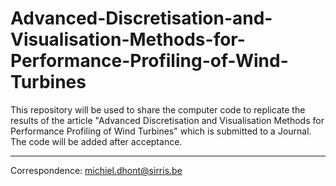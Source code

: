 # Advanced-Discretisation-and-Visualisation-Methods-for-Performance-Profiling-of-Wind-Turbines


This repository will be used to share the computer code to replicate the results of the article "Advanced Discretisation and Visualisation Methods
for Performance Profiling of Wind Turbines" which is submitted to a Journal. The code will be added after acceptance.





--------

Correspondence: michiel.dhont@sirris.be 
